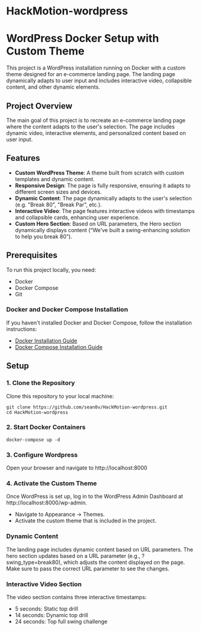 ﻿# HackMotion-wordpress
# WordPress Docker Setup with Custom Theme

This project is a WordPress installation running on Docker with a custom theme designed for an e-commerce landing page. The landing page dynamically adapts to user input and includes interactive video, collapsible content, and other dynamic elements.

## Project Overview

The main goal of this project is to recreate an e-commerce landing page where the content adapts to the user's selection. The page includes dynamic video, interactive elements, and personalized content based on user input.

## Features

- **Custom WordPress Theme**: A theme built from scratch with custom templates and dynamic content.
- **Responsive Design**: The page is fully responsive, ensuring it adapts to different screen sizes and devices.
- **Dynamic Content**: The page dynamically adapts to the user's selection (e.g. "Break 80", "Break Par", etc.).
- **Interactive Video**: The page features interactive videos with timestamps and collapsible cards, enhancing user experience.
- **Custom Hero Section**: Based on URL parameters, the Hero section dynamically displays content (“We’ve built a swing-enhancing solution to help you break 80”).

## Prerequisites

To run this project locally, you need:

- Docker
- Docker Compose
- Git

### Docker and Docker Compose Installation

If you haven't installed Docker and Docker Compose, follow the installation instructions:

- [Docker Installation Guide](https://docs.docker.com/get-docker/)
- [Docker Compose Installation Guide](https://docs.docker.com/compose/install/)

## Setup

### 1. Clone the Repository

Clone this repository to your local machine:
```
git clone https://github.com/sean0v/HackMotion-wordpress.git
cd HackMotion-wordpress
```

### 2. Start Docker Containers
```
docker-compose up -d
```
### 3. Configure Wordpress 
Open your browser and navigate to http://localhost:8000

### 4. Activate the Custom Theme
Once WordPress is set up, log in to the WordPress Admin Dashboard at http://localhost:8000/wp-admin.
- Navigate to Appearance → Themes.
- Activate the custom theme that is included in the project.


### Dynamic Content
The landing page includes dynamic content based on URL parameters. The hero section updates based on a URL parameter (e.g., ?swing_type=break80), which adjusts the content displayed on the page. Make sure to pass the correct URL parameter to see the changes.

### Interactive Video Section
The video section contains three interactive timestamps:

- 5 seconds: Static top drill
- 14 seconds: Dynamic top drill
- 24 seconds: Top full swing challenge
